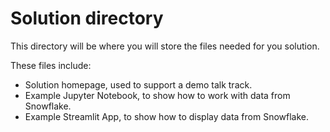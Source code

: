 # Solution directory

This directory will be where you will store the files needed for you solution.

These files include:

- Solution homepage, used to support a demo talk track.
- Example Jupyter Notebook, to show how to work with data from Snowflake.
- Example Streamlit App, to show how to display data from Snowflake.
